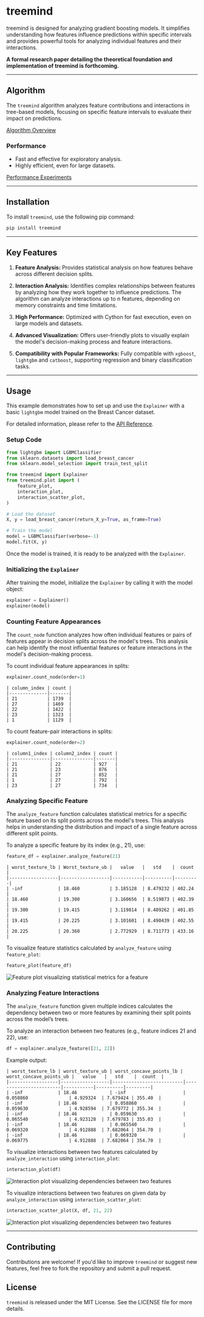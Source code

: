 # treemind 
treemind is designed for analyzing gradient boosting models. It simplifies understanding how features influence predictions within specific intervals and provides powerful tools for analyzing individual features and their interactions.

**A formal research paper detailing the theoretical foundation and implementation of treemind is forthcoming.**

---
## Algorithm

The `treemind` algorithm analyzes feature contributions and interactions in tree-based models, focusing on specific feature intervals to evaluate their impact on predictions.

[Algorithm Overview](https://treemind.readthedocs.io/en/latest/algorithm.html)

### Performance
- Fast and effective for exploratory analysis.
- Highly efficient, even for large datasets.

[Performance Experiments](https://treemind.readthedocs.io/en/latest/experiments/experiment_main.html)

---

## Installation
To install `treemind`, use the following pip command:

```bash
pip install treemind
```
---
## Key Features

1. **Feature Analysis:** Provides statistical analysis on how features behave across different decision splits.

2. **Interaction Analysis:**  Identifies complex relationships between features by analyzing how they work together to influence predictions. The algorithm can analyze interactions up to n features, depending on memory constraints and time limitations.

3. **High Performance:** Optimized with Cython for fast execution, even on large models and datasets.

4. **Advanced Visualization:** Offers user-friendly plots to visually explain the model's decision-making process and feature interactions. 

5. **Compatibility with Popular Frameworks:** Fully compatible with `xgboost`, `lightgbm` and `catboost`, supporting regression and binary classification tasks.
---

## Usage

This example demonstrates how to set up and use the `Explainer` with a basic `lightgbm` model trained on the Breast Cancer dataset. 

For detailed information, please refer to the [API Reference](https://treemind.readthedocs.io/en/latest/api_reference.html).

### Setup Code

```python
from lightgbm import LGBMClassifier
from sklearn.datasets import load_breast_cancer
from sklearn.model_selection import train_test_split

from treemind import Explainer
from treemind.plot import (
    feature_plot,
    interaction_plot,
    interaction_scatter_plot,
)

# Load the dataset
X, y = load_breast_cancer(return_X_y=True, as_frame=True)

# Train the model
model = LGBMClassifier(verbose=-1)
model.fit(X, y)
```

Once the model is trained, it is ready to be analyzed with the `Explainer`.

### Initializing the `Explainer`

After training the model, initialize the `Explainer` by calling it with the model object:

```python
explainer = Explainer()
explainer(model)
```

### Counting Feature Appearances

The `count_node` function analyzes how often individual features or pairs of features appear in decision splits across the model's trees. This analysis can help identify the most influential features or feature interactions in the model's decision-making process.

To count individual feature appearances in splits:

```python
explainer.count_node(order=1)
```

```none
| column_index | count |
|--------------|-------|
| 21           | 1739  |
| 27           | 1469  |
| 22           | 1422  |
| 23           | 1323  |
| 1            | 1129  |
```

To count feature-pair interactions in splits:

```python
explainer.count_node(order=2)
```

```none
| column1_index | column2_index | count |
|---------------|---------------|-------|
| 21            | 22            | 927   |
| 21            | 23            | 876   |
| 21            | 27            | 852   |
| 1             | 27            | 792   |
| 23            | 27            | 734   |
```

### Analyzing Specific Feature

The `analyze_feature` function calculates statistical metrics for a specific feature based on its split points across the model's trees. This analysis helps in understanding the distribution and impact of a single feature across different split points.

To analyze a specific feature by its index (e.g., 21), use:

```python
feature_df = explainer.analyze_feature(21)
```

```none
| worst_texture_lb | Worst_texture_ub |   value   |   std    |  count  |
|------------------|------------------|-----------|----------|---------|
| -inf             | 18.460           | 3.185128  | 8.479232 | 402.24  |
| 18.460           | 19.300           | 3.160656  | 8.519873 | 402.39  |
| 19.300           | 19.415           | 3.119814  | 8.489262 | 401.85  |
| 19.415           | 20.225           | 3.101601  | 8.490439 | 402.55  |
| 20.225           | 20.360           | 2.772929  | 8.711773 | 433.16  |
```

To visualize feature statistics calculated by `analyze_feature` using `feature_plot`:

```python
feature_plot(feature_df)
```

![Feature plot visualizing statistical metrics for a feature](/docs/source/_static/example/feature_plot.png)

### Analyzing Feature Interactions

The `analyze_feature` function given multiple indices calculates the dependency between two or more features by examining their split points across the model’s trees.

To analyze an interaction between two features (e.g., feature indices 21 and 22), use:

```python
df = explainer.analyze_feature([21, 22])
```

Example output:

```none
| worst_texture_lb | worst_texture_ub | worst_concave_points_lb | worst_concave_points_ub |   value   |   std    |  count  |
|------------------|------------------|--------------------------|------------------------|-----------|----------|---------|
| -inf             | 18.46            | -inf                     | 0.058860               | 4.929324  | 7.679424 | 355.40  |
| -inf             | 18.46            | 0.058860                 | 0.059630               | 4.928594  | 7.679772 | 355.34  |
| -inf             | 18.46            | 0.059630                 | 0.065540               | 4.923128  | 7.679783 | 355.03  |
| -inf             | 18.46            | 0.065540                 | 0.069320               | 4.912888  | 7.682064 | 354.70  |
| -inf             | 18.46            | 0.069320                 | 0.069775               | 4.912888  | 7.682064 | 354.70  |

```

To visualize interactions between two features calculated by `analyze_interaction` using `interaction_plot`:

```python
interaction_plot(df)
```

![Interaction plot visualizing dependencies between two features](/docs/source/_static/example/interaction_plot.png)

To visualize interactions between two features on given data by `analyze_interaction` using `interaction_scatter_plot`:

```python
interaction_scatter_plot(X, df, 21, 22)
```

![Interaction plot visualizing dependencies between two features](/docs/source/_static/example/interaction_scatter_plot.png)


---

## Contributing
Contributions are welcome! If you'd like to improve `treemind` or suggest new features, feel free to fork the repository and submit a pull request.

## License
`treemind` is released under the MIT License. See the LICENSE file for more details.
